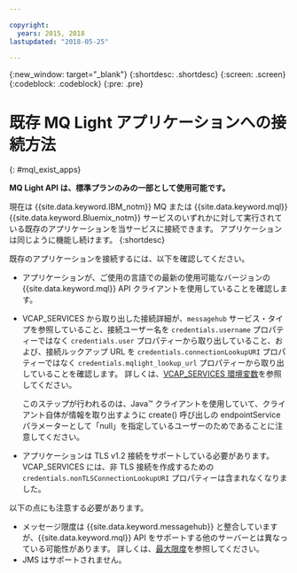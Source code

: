 ```yaml
---

copyright:
  years: 2015, 2018
lastupdated: "2018-05-25"

---
```


{:new_window: target="_blank"}
{:shortdesc: .shortdesc}
{:screen: .screen}
{:codeblock: .codeblock}
{:pre: .pre}

# 既存 MQ Light アプリケーションへの接続方法
{: #mql_exist_apps}

**MQ Light API は、標準プランのみの一部として使用可能です。**
<br/>

現在は {{site.data.keyword.IBM_notm}} MQ または {{site.data.keyword.mql}} {{site.data.keyword.Bluemix_notm}} サービスのいずれかに対して実行されている既存のアプリケーションを当サービスに接続できます。 アプリケーションは同じように機能し続けます。
{:shortdesc}

既存のアプリケーションを接続するには、以下を確認してください。

* アプリケーションが、ご使用の言語での最新の使用可能なバージョンの {{site.data.keyword.mql}} API クライアントを使用していることを確認します。
* VCAP_SERVICES から取り出した接続詳細が、<code>messagehub</code> サービス・タイプを参照していること、接続ユーザー名を <code>credentials.username</code> プロパティーではなく <code>credentials.user</code> プロパティーから取り出していること、および、接続ルックアップ URL を <code>credentials.connectionLookupURI</code> プロパティーではなく <code>credentials.mqlight_lookup_url</code> プロパティーから取り出していることを確認します。 詳しくは、[VCAP_SERVICES 環境変数](/docs/services/EventStreams/eventstreams127.html)を参照してください。

	このステップが行われるのは、Java&trade; クライアントを使用していて、クライアント自体が情報を取り出すように create() 呼び出しの endpointService パラメーターとして「null」を指定しているユーザーのためであることに注意してください。
	
* アプリケーションは TLS v1.2 接続をサポートしている必要があります。 VCAP_SERVICES には、非 TLS 接続を作成するための <code>credentials.nonTLSConnectionLookupURI</code> プロパティーは含まれなくなりました。

以下の点にも注意する必要があります。

* メッセージ限度は {{site.data.keyword.messagehub}} と整合していますが、{{site.data.keyword.mql}} API をサポートする他のサーバーとは異なっている可能性があります。 詳しくは、[最大限度](/docs/services/EventStreams/eventstreams083.html)を参照してください。
* JMS はサポートされません。
